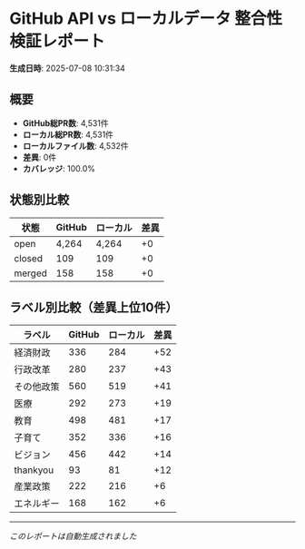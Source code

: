 # GitHub API vs ローカルデータ 整合性検証レポート

**生成日時**: 2025-07-08 10:31:34

## 概要

- **GitHub総PR数**: 4,531件
- **ローカル総PR数**: 4,531件
- **ローカルファイル数**: 4,532件
- **差異**: 0件
- **カバレッジ**: 100.0%

## 状態別比較

| 状態 | GitHub | ローカル | 差異 |
|------|--------|----------|------|
| open | 4,264 | 4,264 | +0 |
| closed | 109 | 109 | +0 |
| merged | 158 | 158 | +0 |

## ラベル別比較（差異上位10件）

| ラベル | GitHub | ローカル | 差異 |
|--------|--------|----------|------|
| 経済財政 | 336 | 284 | +52 |
| 行政改革 | 280 | 237 | +43 |
| その他政策 | 560 | 519 | +41 |
| 医療 | 292 | 273 | +19 |
| 教育 | 498 | 481 | +17 |
| 子育て | 352 | 336 | +16 |
| ビジョン | 456 | 442 | +14 |
| thankyou | 93 | 81 | +12 |
| 産業政策 | 222 | 216 | +6 |
| エネルギー | 168 | 162 | +6 |

---
*このレポートは自動生成されました*